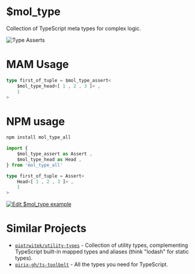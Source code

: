 # $mol_type

Collection of TypeScript meta types for complex logic.

![Type Asserts](https://i.imgur.com/CNI5KvX.png)

# MAM Usage

```typescript
type first_of_tuple = $mol_type_assert<
	$mol_type_head<[ 1 , 2 , 3 ]> ,
	1
>
```

# NPM usage

```sh
npm install mol_type_all
```

```typescript
import {
	$mol_type_assert as Assert ,
	$mol_type_head as Head ,
} from 'mol_type_all'

type first_of_tuple = Assert<
	Head<[ 1 , 2 , 3 ]> ,
	1
>
```

[![Edit $mol_type example](https://codesandbox.io/static/img/play-codesandbox.svg)](https://codesandbox.io/s/moltype-example-1ebxp)

# Similar Projects

- [`piotrwitek/utility-types`](https://github.com/piotrwitek/utility-types) - Collection of utility types, complementing TypeScript built-in mapped types and aliases (think "lodash" for static types).
- [`pirix-gh/ts-toolbelt`](https://github.com/pirix-gh/ts-toolbelt) - All the types you need for TypeScript.
